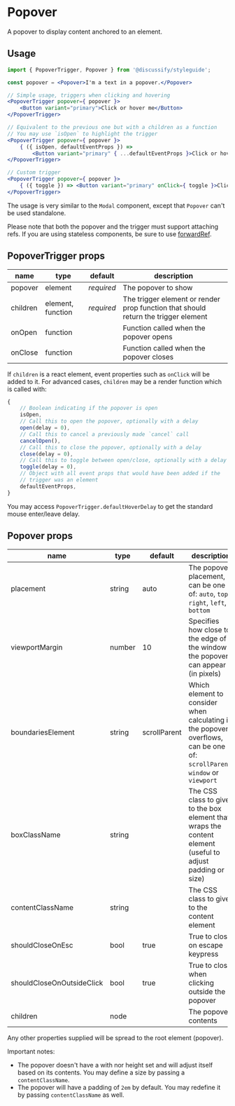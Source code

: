 # Popover

A popover to display content anchored to an element.

## Usage

```jsx
import { PopoverTrigger, Popover } from '@discussify/styleguide';

const popover = <Popover>I'm a text in a popover.</Popover>

// Simple usage, triggers when clicking and hovering
<PopoverTrigger popover={ popover }>
    <Button variant="primary">Click or hover me</Button>
</PopoverTrigger>

// Equivalent to the previous one but with a children as a function
// You may use `isOpen` to highlight the trigger
<PopoverTrigger popover={ popover }>
    { ({ isOpen, defaultEventProps }) =>
        <Button variant="primary" { ...defaultEventProps }>Click or hover me</Button> }
</PopoverTrigger>

// Custom trigger
<PopoverTrigger popover={ popover }>
    { ({ toggle }) => <Button variant="primary" onClick={ toggle }>Click me</Button> }
</PopoverTrigger>
```

The usage is very similar to the `Modal` component, except that `Popover` can't be used standalone.

Please note that both the popover and the trigger must support attaching refs. If you are using stateless components, be sure to use [forwardRef](https://reactjs.org/docs/forwarding-refs.html).

## PopoverTrigger props

| name | type | default | description |
| ---- | ---- | ------- | ----------- |
| popover | element | *required* | The popover to show |
| children | element, function | *required* | The trigger element or render prop function that should return the trigger element |
| onOpen | function | | Function called when the popover opens |
| onClose | function | | Function called when the popover closes |

If `children` is a react element, event properties such as `onClick` will be added to it.
For advanced cases, `children` may be a render function which is called with:

```js
{
    // Boolean indicating if the popover is open
    isOpen,
    // Call this to open the popover, optionally with a delay
    open(delay = 0),
    // Call this to cancel a previously made `cancel` call
    cancelOpen(),
    // Call this to close the popover, optionally with a delay
    close(delay = 0),
    // Call this to toggle between open/close, optionally with a delay
    toggle(delay = 0),
    // Object with all event props that would have been added if the
    // trigger was an element
    defaultEventProps,
}
```

You may access `PopoverTrigger.defaultHoverDelay` to get the standard mouse enter/leave delay.

## Popover props

| name | type | default | description |
| ---- | ---- | ------- | ----------- |
| placement | string | auto | The popover placement, can be one of: `auto`, `top`, `right`, `left`, `bottom` |
| viewportMargin | number | 10 | Specifies how close to the edge of the window the popover can appear (in pixels) |
| boundariesElement | string | scrollParent | Which element to consider when calculating if the popover overflows, can be one of: `scrollParent`, `window` or `viewport` |
| boxClassName | string | | The CSS class to give to the box element that wraps the content element (useful to adjust padding or size) |
| contentClassName | string | | The CSS class to give to the content element |
| shouldCloseOnEsc | bool | true | True to close on escape keypress |
| shouldCloseOnOutsideClick | bool | true | True to close when clicking outside the popover |
| children | node | *<required>* | The popover contents |

Any other properties supplied will be spread to the root element (popover).

Important notes:

- The popover doesn't have a with nor height set and will adjust itself based on its contents. You may define a size by passing a `contentClassName`.
- The popover will have a padding of `2em` by default. You may redefine it by passing `contentClassName` as well.
